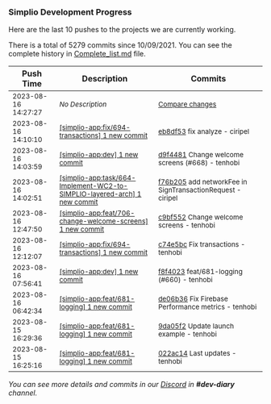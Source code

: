 
### Simplio Development Progress

Here are the last 10 pushes to the projects we are currently working.

There is a total of 5279 commits since 10/09/2021. You can see the complete history in
 [Complete_list.md](Complete_list.md) file.

| Push Time | Description | Commits |
| --- | --- | --- |
| <sub>2023-08-16 14:27:27</sub> | <sub>_No Description_</sub> | <sub>[Compare changes](https://github.com/SimplioOfficial/simplio-app/compare/f76b2051a049...089f7410d567)</sub> |
| <sub>2023-08-16 14:10:10</sub> | <sub>[[simplio-app:fix/694-transactions] 1 new commit](https://github.com/SimplioOfficial/simplio-app/commit/eb8df53ccc57ad3982993aab1993ea65e0852aa7)</sub> | <sub>[eb8df53](https://github.com/SimplioOfficial/simplio-app/commit/eb8df53ccc57ad3982993aab1993ea65e0852aa7) fix analyze - ciripel</sub> |
| <sub>2023-08-16 14:03:59</sub> | <sub>[[simplio-app:dev] 1 new commit](https://github.com/SimplioOfficial/simplio-app/commit/d9f448159b55f7aa01f3624088c2bfa8e1629f87)</sub> | <sub>[d9f4481](https://github.com/SimplioOfficial/simplio-app/commit/d9f448159b55f7aa01f3624088c2bfa8e1629f87) Change welcome screens (#668) - tenhobi</sub> |
| <sub>2023-08-16 14:02:51</sub> | <sub>[[simplio-app:task/664-Implement-WC2-to-SIMPLIO-layered-arch] 1 new commit](https://github.com/SimplioOfficial/simplio-app/commit/f76b2051a049ea9244f5eab6433564f4dfd9cdae)</sub> | <sub>[f76b205](https://github.com/SimplioOfficial/simplio-app/commit/f76b2051a049ea9244f5eab6433564f4dfd9cdae) add networkFee in SignTransactionRequest - ciripel</sub> |
| <sub>2023-08-16 12:47:50</sub> | <sub>[[simplio-app:feat/706-change-welcome-screens] 1 new commit](https://github.com/SimplioOfficial/simplio-app/commit/c9bf55206b457fe331c6adb8a8e6988230e58cf7)</sub> | <sub>[c9bf552](https://github.com/SimplioOfficial/simplio-app/commit/c9bf55206b457fe331c6adb8a8e6988230e58cf7) Change welcome screens - tenhobi</sub> |
| <sub>2023-08-16 12:12:07</sub> | <sub>[[simplio-app:fix/694-transactions] 1 new commit](https://github.com/SimplioOfficial/simplio-app/commit/c74e5bc5beb0eb16fb0ef980fba82e979951d14a)</sub> | <sub>[c74e5bc](https://github.com/SimplioOfficial/simplio-app/commit/c74e5bc5beb0eb16fb0ef980fba82e979951d14a) Fix transactions - tenhobi</sub> |
| <sub>2023-08-16 07:56:41</sub> | <sub>[[simplio-app:dev] 1 new commit](https://github.com/SimplioOfficial/simplio-app/commit/f8f4023053515495f2e92f50a63a97da41e49290)</sub> | <sub>[f8f4023](https://github.com/SimplioOfficial/simplio-app/commit/f8f4023053515495f2e92f50a63a97da41e49290) feat/681-logging (#660) - tenhobi</sub> |
| <sub>2023-08-16 06:42:34</sub> | <sub>[[simplio-app:feat/681-logging] 1 new commit](https://github.com/SimplioOfficial/simplio-app/commit/de06b3670fb530559113ce9605bc5f7204d5e14f)</sub> | <sub>[de06b36](https://github.com/SimplioOfficial/simplio-app/commit/de06b3670fb530559113ce9605bc5f7204d5e14f) Fix Firebase Performance metrics - tenhobi</sub> |
| <sub>2023-08-15 16:29:36</sub> | <sub>[[simplio-app:feat/681-logging] 1 new commit](https://github.com/SimplioOfficial/simplio-app/commit/9da05f28c05c0c8bd02c058da6020bcf298eb24b)</sub> | <sub>[9da05f2](https://github.com/SimplioOfficial/simplio-app/commit/9da05f28c05c0c8bd02c058da6020bcf298eb24b) Update launch example - tenhobi</sub> |
| <sub>2023-08-15 16:25:16</sub> | <sub>[[simplio-app:feat/681-logging] 1 new commit](https://github.com/SimplioOfficial/simplio-app/commit/022ac147afe19e02a2d8228a83aa5785022677d5)</sub> | <sub>[022ac14](https://github.com/SimplioOfficial/simplio-app/commit/022ac147afe19e02a2d8228a83aa5785022677d5) Last updates - tenhobi</sub> |

_You can see more details and commits in our [Discord](https://discord.gg/aKhjuwZmdP) in **#dev-diary** channel._
